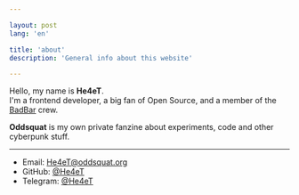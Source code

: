 ```yaml
---

layout: post
lang: 'en'

title: 'about'
description: 'General info about this website'

---
```


Hello, my&nbsp;name is&nbsp;**He4eT**.<br>
I'm a&nbsp;frontend developer, a&nbsp;big fan of&nbsp;Open Source, and a&nbsp;member of&nbsp;the <a href="https://t.me/barbadbar" target="_blank">BadBar</a> crew.

**Oddsquat** is&nbsp;my&nbsp;own private fanzine about experiments, code and other cyberpunk stuff.

---

- Email: [He4eT@oddsquat.org](mailto:He4eT@oddsquat.org)
- GitHub: [@He4eT](https://github.com/He4eT)
- Telegram: [@He4eT](https://t.me/He4eT)
